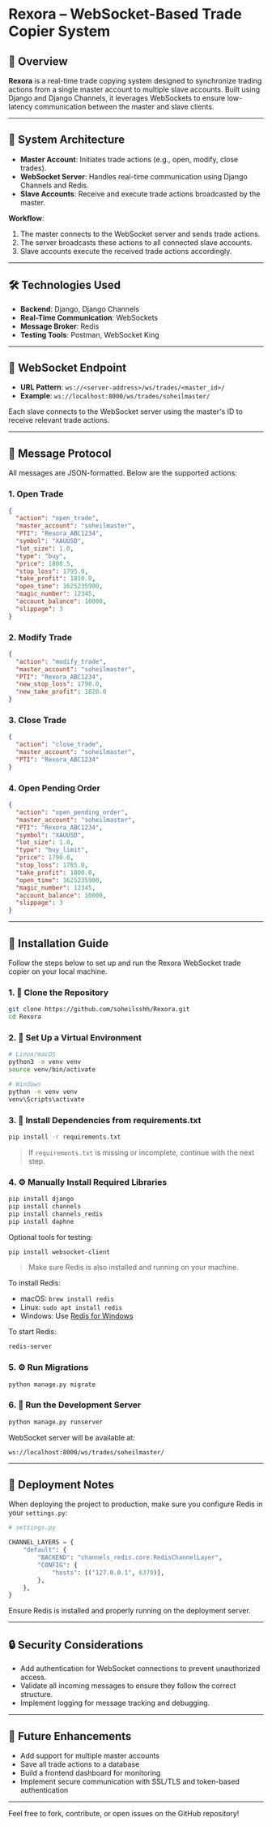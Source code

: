 # Rexora – WebSocket-Based Trade Copier System

## 📖 Overview

**Rexora** is a real-time trade copying system designed to synchronize trading actions from a single master account to multiple slave accounts. Built using Django and Django Channels, it leverages WebSockets to ensure low-latency communication between the master and slave clients.

---

## 🧩 System Architecture

- **Master Account**: Initiates trade actions (e.g., open, modify, close trades).
- **WebSocket Server**: Handles real-time communication using Django Channels and Redis.
- **Slave Accounts**: Receive and execute trade actions broadcasted by the master.

**Workflow**:
1. The master connects to the WebSocket server and sends trade actions.
2. The server broadcasts these actions to all connected slave accounts.
3. Slave accounts execute the received trade actions accordingly.

---

## 🛠️ Technologies Used

- **Backend**: Django, Django Channels
- **Real-Time Communication**: WebSockets
- **Message Broker**: Redis
- **Testing Tools**: Postman, WebSocket King

---

## 🔗 WebSocket Endpoint

- **URL Pattern**: `ws://<server-address>/ws/trades/<master_id>/`
- **Example**: `ws://localhost:8000/ws/trades/soheilmaster/`

Each slave connects to the WebSocket server using the master's ID to receive relevant trade actions.

---

## 📄 Message Protocol

All messages are JSON-formatted. Below are the supported actions:

### 1. Open Trade

```json
{
  "action": "open_trade",
  "master_account": "soheilmaster",
  "PTI": "Rexora_ABC1234",
  "symbol": "XAUUSD",
  "lot_size": 1.0,
  "type": "buy",
  "price": 1800.5,
  "stop_loss": 1795.0,
  "take_profit": 1810.0,
  "open_time": 1625235900,
  "magic_number": 12345,
  "account_balance": 10000,
  "slippage": 3
}
```

### 2. Modify Trade

```json
{
  "action": "modify_trade",
  "master_account": "soheilmaster",
  "PTI": "Rexora_ABC1234",
  "new_stop_loss": 1790.0,
  "new_take_profit": 1820.0
}
```

### 3. Close Trade

```json
{
  "action": "close_trade",
  "master_account": "soheilmaster",
  "PTI": "Rexora_ABC1234"
}
```

### 4. Open Pending Order

```json
{
  "action": "open_pending_order",
  "master_account": "soheilmaster",
  "PTI": "Rexora_ABC1234",
  "symbol": "XAUUSD",
  "lot_size": 1.0,
  "type": "buy_limit",
  "price": 1790.0,
  "stop_loss": 1785.0,
  "take_profit": 1800.0,
  "open_time": 1625235900,
  "magic_number": 12345,
  "account_balance": 10000,
  "slippage": 3
}
```

---

## 🧰 Installation Guide

Follow the steps below to set up and run the Rexora WebSocket trade copier on your local machine.

### 1. 📆 Clone the Repository

```bash
git clone https://github.com/soheilsshh/Rexora.git
cd Rexora
```

### 2. 🧪 Set Up a Virtual Environment

```bash
# Linux/macOS
python3 -m venv venv
source venv/bin/activate

# Windows
python -m venv venv
venv\Scripts\activate
```

### 3. 📃 Install Dependencies from requirements.txt

```bash
pip install -r requirements.txt
```

> If `requirements.txt` is missing or incomplete, continue with the next step.

### 4. ⚙️ Manually Install Required Libraries

```bash
pip install django
pip install channels
pip install channels_redis
pip install daphne
```

Optional tools for testing:

```bash
pip install websocket-client
```

> Make sure Redis is also installed and running on your machine.

To install Redis:
- macOS: `brew install redis`
- Linux: `sudo apt install redis`
- Windows: Use [Redis for Windows](https://github.com/tporadowski/redis/releases)

To start Redis:

```bash
redis-server
```

### 5. ⚙️ Run Migrations

```bash
python manage.py migrate
```

### 6. 🚀 Run the Development Server

```bash
python manage.py runserver
```

WebSocket server will be available at:

```
ws://localhost:8000/ws/trades/soheilmaster/
```

---

## 🚨 Deployment Notes

When deploying the project to production, make sure you configure Redis in your `settings.py`:

```python
# settings.py

CHANNEL_LAYERS = {
    "default": {
        "BACKEND": "channels_redis.core.RedisChannelLayer",
        "CONFIG": {
            "hosts": [("127.0.0.1", 6379)],
        },
    },
}
```

Ensure Redis is installed and properly running on the deployment server.

---

## 🔒 Security Considerations

- Add authentication for WebSocket connections to prevent unauthorized access.
- Validate all incoming messages to ensure they follow the correct structure.
- Implement logging for message tracking and debugging.

---

## 🚀 Future Enhancements

- Add support for multiple master accounts
- Save all trade actions to a database
- Build a frontend dashboard for monitoring
- Implement secure communication with SSL/TLS and token-based authentication

---

Feel free to fork, contribute, or open issues on the GitHub repository!

